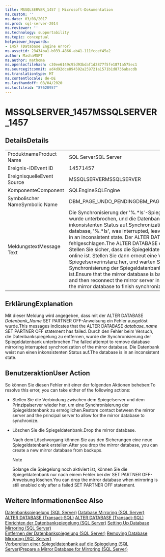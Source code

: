 ```yaml
---
title: MSSQLSERVER_1457 | Microsoft-Dokumentation
ms.custom: ''
ms.date: 03/08/2017
ms.prod: sql-server-2014
ms.reviewer: ''
ms.technology: supportability
ms.topic: conceptual
helpviewer_keywords:
- 1457 (Database Engine error)
ms.assetid: 28434ba1-b033-4866-ab41-111fccef45a2
author: MashaMSFT
ms.author: mathoma
ms.openlocfilehash: c30ee6149c95d93bdaf1d2877f5fe1871a575ec1
ms.sourcegitcommit: ad4d92dce894592a259721a1571b1d8736abacdb
ms.translationtype: MT
ms.contentlocale: de-DE
ms.lasthandoff: 08/04/2020
ms.locfileid: "87620957"
---
```

# <a name="mssqlserver_1457"></a><span data-ttu-id="eb0b9-102">MSSQLSERVER_1457</span><span class="sxs-lookup"><span data-stu-id="eb0b9-102">MSSQLSERVER_1457</span></span>
    
## <a name="details"></a><span data-ttu-id="eb0b9-103">Details</span><span class="sxs-lookup"><span data-stu-id="eb0b9-103">Details</span></span>  
  
|||  
|-|-|  
|<span data-ttu-id="eb0b9-104">Produktname</span><span class="sxs-lookup"><span data-stu-id="eb0b9-104">Product Name</span></span>|<span data-ttu-id="eb0b9-105">SQL Server</span><span class="sxs-lookup"><span data-stu-id="eb0b9-105">SQL Server</span></span>|  
|<span data-ttu-id="eb0b9-106">Ereignis-ID</span><span class="sxs-lookup"><span data-stu-id="eb0b9-106">Event ID</span></span>|<span data-ttu-id="eb0b9-107">1457</span><span class="sxs-lookup"><span data-stu-id="eb0b9-107">1457</span></span>|  
|<span data-ttu-id="eb0b9-108">Ereignisquelle</span><span class="sxs-lookup"><span data-stu-id="eb0b9-108">Event Source</span></span>|<span data-ttu-id="eb0b9-109">MSSQLSERVER</span><span class="sxs-lookup"><span data-stu-id="eb0b9-109">MSSQLSERVER</span></span>|  
|<span data-ttu-id="eb0b9-110">Komponente</span><span class="sxs-lookup"><span data-stu-id="eb0b9-110">Component</span></span>|<span data-ttu-id="eb0b9-111">SQLEngine</span><span class="sxs-lookup"><span data-stu-id="eb0b9-111">SQLEngine</span></span>|  
|<span data-ttu-id="eb0b9-112">Symbolischer Name</span><span class="sxs-lookup"><span data-stu-id="eb0b9-112">Symbolic Name</span></span>|<span data-ttu-id="eb0b9-113">DBM_PAGE_UNDO_PENDING</span><span class="sxs-lookup"><span data-stu-id="eb0b9-113">DBM_PAGE_UNDO_PENDING</span></span>|  
|<span data-ttu-id="eb0b9-114">Meldungstext</span><span class="sxs-lookup"><span data-stu-id="eb0b9-114">Message Text</span></span>|<span data-ttu-id="eb0b9-115">Die Synchronisierung der '%.\*ls'-Spiegeldatenbank wurde unterbrochen, und die Datenbank weist nun einen inkonsistenten Status auf.</span><span class="sxs-lookup"><span data-stu-id="eb0b9-115">Synchronization of the mirror database, '%.\*ls', was interrupted, leaving the database in an inconsistent state.</span></span> <span data-ttu-id="eb0b9-116">Der ALTER DATABASE-Befehl ist fehlgeschlagen.</span><span class="sxs-lookup"><span data-stu-id="eb0b9-116">The ALTER DATABASE command failed.</span></span> <span data-ttu-id="eb0b9-117">Stellen Sie sicher, dass die Spiegeldatenbank wieder online ist. Stellen Sie dann erneut eine Verbindung mit der Spiegelserverinstanz her, und warten Sie, bis die Synchronisierung der Spiegeldatenbank beendet ist.</span><span class="sxs-lookup"><span data-stu-id="eb0b9-117">Ensure that the mirror database is back up and online, and then reconnect the mirror server instance and allow the mirror database to finish synchronizing.</span></span>|  
  
## <a name="explanation"></a><span data-ttu-id="eb0b9-118">Erklärung</span><span class="sxs-lookup"><span data-stu-id="eb0b9-118">Explanation</span></span>  
 <span data-ttu-id="eb0b9-119">Mit dieser Meldung wird angegeben, dass mit der ALTER DATABASE *Datenbank_Name* SET PARTNER OFF-Anweisung ein Fehler ausgelöst wurde.</span><span class="sxs-lookup"><span data-stu-id="eb0b9-119">This messages indicates that the ALTER DATABASE *database_name* SET PARTNER OFF statement has failed.</span></span> <span data-ttu-id="eb0b9-120">Durch den Fehler beim Versuch, die Datenbankspiegelung zu entfernen, wurde die Synchronisierung der Spiegeldatenbank unterbrochen.</span><span class="sxs-lookup"><span data-stu-id="eb0b9-120">The failed attempt to remove database mirroring interrupted synchronization of the mirror database.</span></span> <span data-ttu-id="eb0b9-121">Die Datenbank weist nun einen inkonsistenten Status auf.</span><span class="sxs-lookup"><span data-stu-id="eb0b9-121">The database is in an inconsistent state.</span></span>  
  
## <a name="user-action"></a><span data-ttu-id="eb0b9-122">Benutzeraktion</span><span class="sxs-lookup"><span data-stu-id="eb0b9-122">User Action</span></span>  
 <span data-ttu-id="eb0b9-123">So können Sie diesen Fehler mit einer der folgenden Aktionen beheben:</span><span class="sxs-lookup"><span data-stu-id="eb0b9-123">To resolve this error, you can take either of the following actions:</span></span>  
  
-   <span data-ttu-id="eb0b9-124">Stellen Sie die Verbindung zwischen dem Spiegelserver und dem Prinzipalserver wieder her, um eine Synchronisierung der Spiegeldatenbank zu ermöglichen.</span><span class="sxs-lookup"><span data-stu-id="eb0b9-124">Restore contact between the mirror server and the principal server to allow for the mirror database to synchronize.</span></span>  
  
-   <span data-ttu-id="eb0b9-125">Löschen Sie die Spiegeldatenbank.</span><span class="sxs-lookup"><span data-stu-id="eb0b9-125">Drop the mirror database.</span></span>  
  
     <span data-ttu-id="eb0b9-126">Nach dem Löschvorgang können Sie aus den Sicherungen eine neue Spiegeldatenbank erstellen.</span><span class="sxs-lookup"><span data-stu-id="eb0b9-126">After you drop the mirror database, you can create a new mirror database from backups.</span></span>  
  
    > [!NOTE]  
    >  <span data-ttu-id="eb0b9-127">Solange die Spiegelung noch aktiviert ist, können Sie die Spiegeldatenbank nur nach einem Fehler bei der SET PARTNER OFF-Anweisung löschen.</span><span class="sxs-lookup"><span data-stu-id="eb0b9-127">You can drop the mirror database when mirroring is still enabled only after a failed SET PARTNER OFF statement.</span></span>  
  
## <a name="see-also"></a><span data-ttu-id="eb0b9-128">Weitere Informationen</span><span class="sxs-lookup"><span data-stu-id="eb0b9-128">See Also</span></span>  
 <span data-ttu-id="eb0b9-129">[Datenbankspiegelung &#40;SQL Server&#41;](../../database-engine/database-mirroring/database-mirroring-sql-server.md) </span><span class="sxs-lookup"><span data-stu-id="eb0b9-129">[Database Mirroring &#40;SQL Server&#41;](../../database-engine/database-mirroring/database-mirroring-sql-server.md) </span></span>  
 <span data-ttu-id="eb0b9-130">[ALTER DATABASE &#40;Transact-SQL&#41;](/sql/t-sql/statements/alter-database-transact-sql) </span><span class="sxs-lookup"><span data-stu-id="eb0b9-130">[ALTER DATABASE &#40;Transact-SQL&#41;](/sql/t-sql/statements/alter-database-transact-sql) </span></span>  
 <span data-ttu-id="eb0b9-131">[Einrichten der Datenbankspiegelung &#40;SQL Server&#41;](../../database-engine/database-mirroring/setting-up-database-mirroring-sql-server.md) </span><span class="sxs-lookup"><span data-stu-id="eb0b9-131">[Setting Up Database Mirroring &#40;SQL Server&#41;](../../database-engine/database-mirroring/setting-up-database-mirroring-sql-server.md) </span></span>  
 <span data-ttu-id="eb0b9-132">[Entfernen der Datenbankspiegelung &#40;SQL Server&#41;](../../database-engine/database-mirroring/removing-database-mirroring-sql-server.md) </span><span class="sxs-lookup"><span data-stu-id="eb0b9-132">[Removing Database Mirroring &#40;SQL Server&#41;](../../database-engine/database-mirroring/removing-database-mirroring-sql-server.md) </span></span>  
 [<span data-ttu-id="eb0b9-133">Vorbereiten einer Spiegeldatenbank auf die Spiegelung &#40;SQL Server&#41;</span><span class="sxs-lookup"><span data-stu-id="eb0b9-133">Prepare a Mirror Database for Mirroring &#40;SQL Server&#41;</span></span>](../../database-engine/database-mirroring/prepare-a-mirror-database-for-mirroring-sql-server.md)  
  
  
